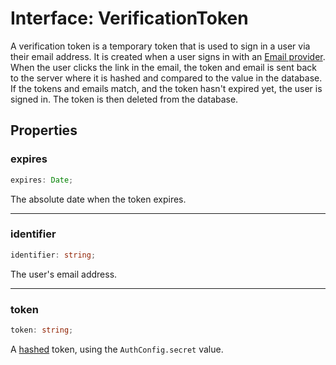 # Interface: VerificationToken

A verification token is a temporary token that is used to sign in a user via their email address.
It is created when a user signs in with an [Email provider](https://authjs.dev/getting-started/authentication/email).
When the user clicks the link in the email, the token and email is sent back to the server
where it is hashed and compared to the value in the database.
If the tokens and emails match, and the token hasn't expired yet, the user is signed in.
The token is then deleted from the database.

## Properties

### expires

```ts
expires: Date;
```

The absolute date when the token expires.

***

### identifier

```ts
identifier: string;
```

The user's email address.

***

### token

```ts
token: string;
```

A [hashed](https://en.wikipedia.org/wiki/Hash_function) token, using the `AuthConfig.secret` value.
